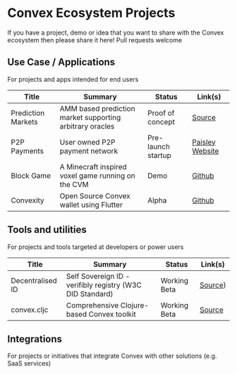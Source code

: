 # Convex Ecosystem Projects

If you have a project, demo or idea that you want to share with the Convex ecosystem then please share it here! Pull requests welcome

## Use Case / Applications

For projects and apps intended for end users

| Title                        | Summary                                                      | Status               | Link(s)     
| ------------------           | ------------------------------------------------------------ | ----------------     | -----------------
| Prediction Markets           | AMM based prediction market supporting arbitrary oracles     | Proof of concept     | [Source](https://github.com/Convex-Dev/convex/blob/develop/convex-core/src/main/cvx/lab/prediction-market.cvx)   
| P2P Payments                 | User owned P2P payment network                               | Pre-launch startup   | [Paisley Website](https://www.paisley.io/)
| Block Game                   | A Minecraft inspired voxel game running on the CVM           | Demo                 | [Github](https://github.com/mikera/blockgame)
| Convexity                    | Open Source Convex wallet using Flutter                      | Alpha                | [Github](https://github.com/Convex-Dev/convexity)

## Tools and utilities

For projects and tools targeted at developers or power users

| Title                        | Summary                                                      | Status            | Link(s)     
| ------------------           | ------------------------------------------------------------ | ----------------  | -----------------
| Decentralised ID             | Self Sovereign ID - verifibly registry (W3C DID Standard)    | Working Beta      | [Source](https://github.com/Convex-Dev/convex/blob/develop/convex-core/src/main/cvx/convex/did.cvx))   
| convex.cljc                  | Comprehensive Clojure-based Convex toolkit                   | Working Beta      | [Source](https://github.com/Convex-Dev/convex.cljc)   

## Integrations

For projects or initiatives that integrate Convex with other solutions (e.g. SaaS services)
